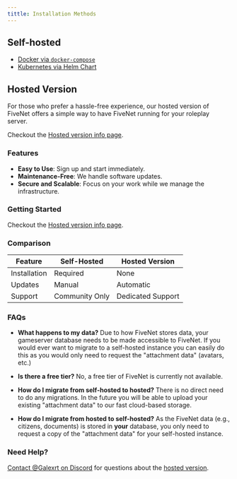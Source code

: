 ```yaml
---
tittle: Installation Methods
---
```


## Self-hosted

- [Docker via `docker-compose`](/getting-started/installation/container-docker)
- [Kubernetes via Helm Chart](/getting-started/installation/kubernetes-helm)

## Hosted Version

For those who prefer a hassle-free experience, our hosted version of FiveNet offers a simple way to have FiveNet running for your roleplay server.

Checkout the [Hosted version info page](2.hosted.md).

### Features

- **Easy to Use**: Sign up and start immediately.
- **Maintenance-Free**: We handle software updates.
- **Secure and Scalable**: Focus on your work while we manage the infrastructure.

### Getting Started

Checkout the [Hosted version info page](2.hosted.md).

### Comparison

| Feature      | Self-Hosted    | Hosted Version    |
| ------------ | -------------- | ----------------- |
| Installation | Required       | None              |
| Updates      | Manual         | Automatic         |
| Support      | Community Only | Dedicated Support |

### FAQs

- **What happens to my data?** Due to how FiveNet stores data, your gameserver database needs to be made accessible to FiveNet. If you would ever want to migrate to a self-hosted instance you can easily do this as you would only need to request the "attachment data" (avatars, etc.)

- **Is there a free tier?** No, a free tier of FiveNet is currently not available.

- **How do I migrate from self-hosted to hosted?** There is no direct need to do any migrations. In the future you will be able to upload your existing "attachment data" to our fast cloud-based storage.

- **How do I migrate from hosted to self-hosted?** As the FiveNet data (e.g., citizens, documents) is stored in **your** database, you only need to request a copy of the "attachment data" for your self-hosted instance.

### Need Help?

[Contact @Galexrt on Discord](https://galexrt.moe/discord) for questions about the [hosted version](#faqs).
